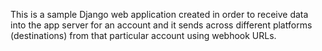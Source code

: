 This is a sample Django web application created in order to receive data into the app server for an account and it sends across different platforms (destinations) from that particular account using webhook
URLs.
